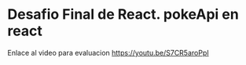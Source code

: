 # Desafio Final de React. pokeApi en react
  
  Enlace al video para evaluacion https://youtu.be/S7CR5aroPpI
